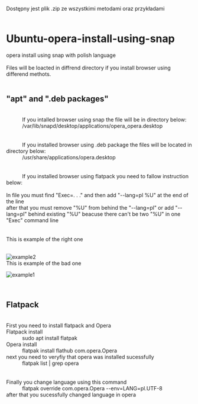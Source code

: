 Dostępny jest plik .zip ze wszystkimi metodami oraz przykładami
<br>
<br>
<h1> Ubuntu-opera-install-using-snap </h1>
opera install using snap with polish language
<br>
<br>
Files will be loacted in diffrend directory if you install browser using differend methots.
<br>
<br>
<h2> "apt" and ".deb packages" </h2>
<br>
&nbsp;&nbsp;&nbsp;&nbsp;&nbsp;&nbsp;&nbsp;&nbsp;&nbsp;&nbsp; If you intalled browser using snap the file will be in directory below:
<br>
&nbsp;&nbsp;&nbsp;&nbsp;&nbsp;&nbsp;&nbsp;&nbsp;&nbsp;&nbsp; /var/lib/snapd/desktop/applications/opera_opera.desktop
<br>
<br>
<br>
&nbsp;&nbsp;&nbsp;&nbsp;&nbsp;&nbsp;&nbsp;&nbsp;&nbsp;&nbsp; If you installed browser using .deb package the files will be located in directory below:
<br>
&nbsp;&nbsp;&nbsp;&nbsp;&nbsp;&nbsp;&nbsp;&nbsp;&nbsp;&nbsp; /usr/share/applications/opera.desktop
<br>
<br>
<br>
&nbsp;&nbsp;&nbsp;&nbsp;&nbsp;&nbsp;&nbsp;&nbsp;&nbsp;&nbsp; If you installed browser using flatpack you need to fallow instruction below:
<br>
<br>
In file you must find "Exec=. . ." and then add "--lang=pl %U" at the end of the line
<br>
after that you must remove "%U" from behind the "--lang=pl" or add "--lang=pl" behind existing "%U" beacuse there can't be two "%U" in one "Exec" command line
<br>
<br>
<br>
This is example of the right one
<br>
<br>

![example2](https://user-images.githubusercontent.com/98317764/232561334-ca5efd9e-aaf8-40a1-a727-e78fac82dce8.PNG)
<br>
This is example of the bad one
<br>

![example1](https://user-images.githubusercontent.com/98317764/232560992-fc811ad9-02e0-4837-b504-36afcc2e4dcc.PNG)
<!--[opera pl language snap](https://user-images.githubusercontent.com/98317764/231872780-7ba352c1-e6dc-41f7-a5bc-cb6737f0e5db.PNG)-->
<br>
<h2> Flatpack </h2>
<br>
First you need to install flatpack and Opera
<br>
Flatpack install
<br>
&nbsp;&nbsp;&nbsp;&nbsp;&nbsp;&nbsp;&nbsp;&nbsp;&nbsp;&nbsp; sudo apt install flatpak
<br>
Opera install
<br>
&nbsp;&nbsp;&nbsp;&nbsp;&nbsp;&nbsp;&nbsp;&nbsp;&nbsp;&nbsp; flatpak install flathub com.opera.Opera
<br>
next you need to veryfiy that opera was installed sucessfully
<br>
&nbsp;&nbsp;&nbsp;&nbsp;&nbsp;&nbsp;&nbsp;&nbsp;&nbsp;&nbsp; flatpak list | grep opera
<br>
&nbsp;&nbsp;&nbsp;&nbsp;&nbsp;&nbsp;&nbsp;&nbsp;&nbsp;&nbsp; <!--this is output if opera was installed sucessfully-->
<br>
<br>
Finally you change language using this command
<br>
&nbsp;&nbsp;&nbsp;&nbsp;&nbsp;&nbsp;&nbsp;&nbsp;&nbsp;&nbsp; flatpak override com.opera.Opera --env=LANG=pl.UTF-8
<br>
after that you sucessfully changed language in opera
